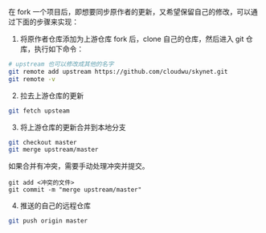 在 fork 一个项目后，即想要同步原作者的更新，又希望保留自己的修改，可以通过下面的步骤来实现：

1. 将原作者仓库添加为上游仓库
   fork 后，clone 自己的仓库，然后进入 git 仓库，执行如下命令：

```bash
# upstream 也可以修改成其他的名字
git remote add upstream https://github.com/cloudwu/skynet.git
git remote -v
```

2. 拉去上游仓库的更新

```bash
git fetch upsteam
```

3. 将上游仓库的更新合并到本地分支

```bash
git checkout master
git merge upstream/master
```

如果合并有冲突，需要手动处理冲突并提交。

```
git add <冲突的文件>
git commit -m "merge upstream/master"
```

4. 推送的自己的远程仓库

```bash
git push origin master
```
